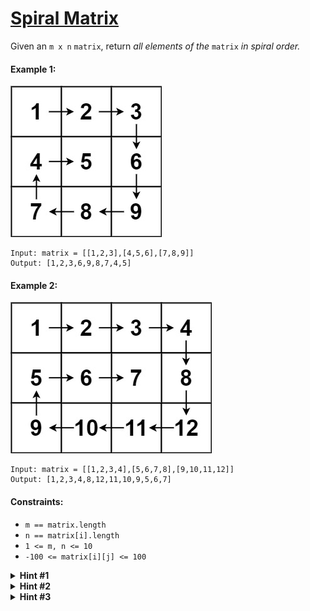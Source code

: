# [Spiral Matrix](https://leetcode.com/explore/interview/card/top-interview-questions-hard/116/array-and-strings/828/)

Given an `m x n` `matrix`, return *all elements of the* `matrix` *in spiral order.*

#### Example 1:
<img src="images/spiral1.jpg" width="242" height="242">

```
Input: matrix = [[1,2,3],[4,5,6],[7,8,9]]
Output: [1,2,3,6,9,8,7,4,5]
```

#### Example 2:
<img src="images/spiral2.jpg" width="322" height="242">

```
Input: matrix = [[1,2,3,4],[5,6,7,8],[9,10,11,12]]
Output: [1,2,3,4,8,12,11,10,9,5,6,7]
```

#### Constraints:
- `m == matrix.length`
- `n == matrix[i].length`
- `1 <= m, n <= 10`
- `-100 <= matrix[i][j] <= 100`

<details>
<summary><b>Hint #1</b></summary>
Well for some problems, the best way really is to come up with some algorithms for simulation. Basically, you need to simulate what the problem asks us to do.
</details>

<details>
<summary><b>Hint #2</b></summary>
We go boundary by boundary and move inwards. That is the essential operation. First row, last column, last row, first column, and then we move inwards by 1 and repeat. That's all. That is all the simulation that we need.
</details>

<details>
<summary><b>Hint #3</b></summary>
Think about when you want to switch the progress on one of the indexes. If you progress on i out of [i, j], you'll shift in the same column. Similarly, by changing values for j, you'd be shifting in the same row. Also, keep track of the end of a boundary so that you can move inwards and then keep repeating. It's always best to simulate edge cases like a single column or a single row to see if anything breaks or not.
</details>

